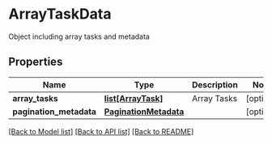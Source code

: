 # ArrayTaskData

Object including array tasks and metadata
## Properties
Name | Type | Description | Notes
------------ | ------------- | ------------- | -------------
**array_tasks** | [**list[ArrayTask]**](ArrayTask.md) | Array Tasks | [optional] 
**pagination_metadata** | [**PaginationMetadata**](PaginationMetadata.md) |  | [optional] 

[[Back to Model list]](../README.md#documentation-for-models) [[Back to API list]](../README.md#documentation-for-api-endpoints) [[Back to README]](../README.md)


